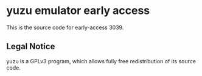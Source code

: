 yuzu emulator early access
=============

This is the source code for early-access 3039.

## Legal Notice

yuzu is a GPLv3 program, which allows fully free redistribution of its source code.